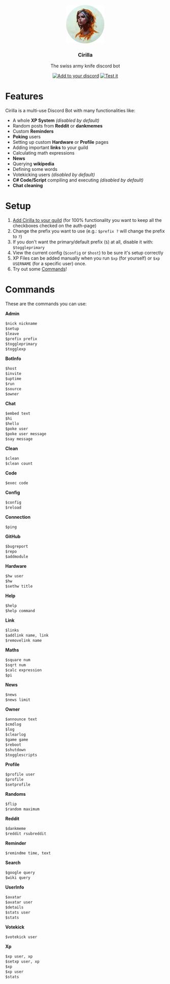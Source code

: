 <p align="center">
  <img src="https://raw.githubusercontent.com/mrousavy/Cirilla/master/Resources/Ciri_round.png" height="120" />
  <h3 align="center">Cirilla</h3>
  <p align="center">The swiss army knife discord bot</p>
  <p align="center">
    <a href="https://discordapp.com/oauth2/authorize?client_id=323123443136593920&scope=bot&permissions=67184707"><img src="https://img.shields.io/badge/Add%20to%20your-Discord-9399ff.svg" alt="Add to your discord"></a>
    <a href="https://discord.gg/ebXZnFX"><img src="https://discordapp.com/api/guilds/326668996550197249/widget.png" alt="Test it"></a>
  </p>
</p>

# Features
Cirilla is a multi-use Discord Bot with many functionalities like:
* A whole **XP System** _(disabled by default)_
* Random posts from **Reddit** or **dankmemes**
* Custom **Reminders**
* **Poking** users
* Setting up custom **Hardware** or **Profile** pages
* Adding important **links** to your guild
* Calculating math expressions
* **News**
* Querying **wikipedia**
* Defining some words
* Votekicking users _(disabled by default)_
* **C# Code/Script** compiling and executing _(disabled by default)_
* **Chat cleaning**

# Setup
1. [Add Cirilla to your guild](https://discordapp.com/oauth2/authorize?client_id=323123443136593920&scope=bot&permissions=67184707) (for 100% functionality you want to keep all the checkboxes checked on the auth-page)
2. Change the prefix you want to use (e.g.: `$prefix ?` will change the prefix to `?`)
3. If you don't want the primary/default prefix (`$`) at all, disable it with: `$toggleprimary`
4. View the current config (`$config` or `$host`) to be sure it's setup correctly
5. XP Files can be added manually when you run `$xp` (for yourself) or `$xp USERNAME` (for a specific user) once.
6. Try out some [Commands](#Commands)!

# Commands
These are the commands you can use:

**Admin**
```
$nick nickname
$setup 
$leave 
$prefix prefix
$toggleprimary
$togglexp
```
**BotInfo**
```
$host 
$invite 
$uptime 
$run 
$source
$owner
```
**Chat**
```
$embed text
$hi 
$hello
$poke user
$poke user message
$say message
```
**Clean**
```
$clean 
$clean count
```
**Code**
```
$exec code
```
**Config**
```
$config 
$reload
```
**Connection**
```
$ping
```
**GitHub**
```
$bugreport 
$repo 
$addmodule
```
**Hardware**
```
$hw user
$hw 
$sethw title
```
**Help**
```
$help 
$help command
```
**Link**
```
$links 
$addlink name, link
$removelink name
```
**Maths**
```
$square num
$sqrt num
$calc expression
$pi
```
**News**
```
$news 
$news limit
```
**Owner**
```
$announce text
$cmdlog
$log 
$clearlog 
$game game
$reboot 
$shutdown
$togglescripts
```
**Profile**
```
$profile user
$profile 
$setprofile
```
**Randoms**
```
$flip 
$random maximum
```
**Reddit**
```
$dankmeme 
$reddit rsubreddit
```
**Reminder**
```
$remindme time, text
```
**Search**
```
$google query
$wiki query
```
**UserInfo**
```
$avatar
$avatar user
$details
$stats user
$stats
```
**Votekick**
```
$votekick user
```
**Xp**
```
$xp user, xp
$setxp user, xp
$xp 
$xp user
$stats
```
